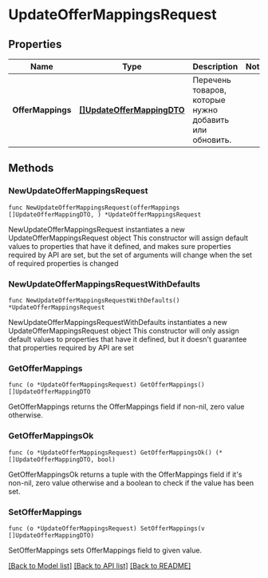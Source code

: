 # UpdateOfferMappingsRequest

## Properties

Name | Type | Description | Notes
------------ | ------------- | ------------- | -------------
**OfferMappings** | [**[]UpdateOfferMappingDTO**](UpdateOfferMappingDTO.md) | Перечень товаров, которые нужно добавить или обновить. | 

## Methods

### NewUpdateOfferMappingsRequest

`func NewUpdateOfferMappingsRequest(offerMappings []UpdateOfferMappingDTO, ) *UpdateOfferMappingsRequest`

NewUpdateOfferMappingsRequest instantiates a new UpdateOfferMappingsRequest object
This constructor will assign default values to properties that have it defined,
and makes sure properties required by API are set, but the set of arguments
will change when the set of required properties is changed

### NewUpdateOfferMappingsRequestWithDefaults

`func NewUpdateOfferMappingsRequestWithDefaults() *UpdateOfferMappingsRequest`

NewUpdateOfferMappingsRequestWithDefaults instantiates a new UpdateOfferMappingsRequest object
This constructor will only assign default values to properties that have it defined,
but it doesn't guarantee that properties required by API are set

### GetOfferMappings

`func (o *UpdateOfferMappingsRequest) GetOfferMappings() []UpdateOfferMappingDTO`

GetOfferMappings returns the OfferMappings field if non-nil, zero value otherwise.

### GetOfferMappingsOk

`func (o *UpdateOfferMappingsRequest) GetOfferMappingsOk() (*[]UpdateOfferMappingDTO, bool)`

GetOfferMappingsOk returns a tuple with the OfferMappings field if it's non-nil, zero value otherwise
and a boolean to check if the value has been set.

### SetOfferMappings

`func (o *UpdateOfferMappingsRequest) SetOfferMappings(v []UpdateOfferMappingDTO)`

SetOfferMappings sets OfferMappings field to given value.



[[Back to Model list]](../README.md#documentation-for-models) [[Back to API list]](../README.md#documentation-for-api-endpoints) [[Back to README]](../README.md)


